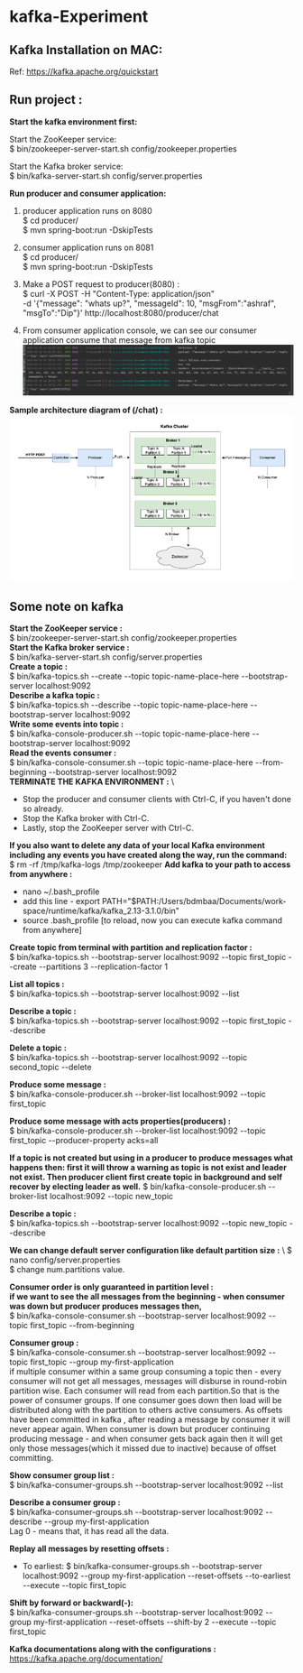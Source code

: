 # kafka-Experiment

## Kafka Installation on MAC:

Ref: https://kafka.apache.org/quickstart

## Run project : 
**Start the kafka environment first:** 

Start the ZooKeeper service: \
$ bin/zookeeper-server-start.sh config/zookeeper.properties

Start the Kafka broker service: \
$ bin/kafka-server-start.sh config/server.properties

**Run producer and consumer application:** 
1. producer application runs on 8080 \
   $ cd producer/ \
   $ mvn spring-boot:run -DskipTests

2. consumer application runs on 8081 \
   $ cd producer/ \
   $ mvn spring-boot:run -DskipTests

3. Make a POST request to producer(8080) : \
   $ curl -X POST -H "Content-Type: application/json" \
   -d '{"message": "whats up?", "messageId": 10, "msgFrom":"ashraf", "msgTo":"Dip"}'  http://localhost:8080/producer/chat

4. From consumer application console, we can see our consumer application consume that message from kafka topic \
   ![screenshot](./docs/consumer-console.png)

**Sample architecture diagram of (/chat) :** \
   ![architecture](./docs/producer-consumer-architecture.png)


## Some note on kafka
**Start the ZooKeeper service :** \
$ bin/zookeeper-server-start.sh config/zookeeper.properties \
**Start the Kafka broker service :**\
$ bin/kafka-server-start.sh config/server.properties \
**Create a topic :**\
$ bin/kafka-topics.sh --create --topic topic-name-place-here --bootstrap-server localhost:9092 \
**Describe a kafka topic :** \
$ bin/kafka-topics.sh --describe --topic topic-name-place-here --bootstrap-server localhost:9092 \
**Write some events into topic :** \
$ bin/kafka-console-producer.sh --topic topic-name-place-here --bootstrap-server localhost:9092 \
**Read the events consumer :** \
$ bin/kafka-console-consumer.sh --topic topic-name-place-here --from-beginning --bootstrap-server localhost:9092 \
**TERMINATE THE KAFKA ENVIRONMENT :**  \
- Stop the producer and consumer clients with Ctrl-C, if you haven't done so already.
- Stop the Kafka broker with Ctrl-C.
- Lastly, stop the ZooKeeper server with Ctrl-C.

**If you also want to delete any data of your local Kafka environment including any events you have created along the way, run the command:** 
$ rm -rf /tmp/kafka-logs /tmp/zookeeper
**Add kafka to your path to access from anywhere :** 
- nano ~/.bash_profile
- add this line - export PATH="$PATH:/Users/bdmbaa/Documents/work-space/runtime/kafka/kafka_2.13-3.1.0/bin"
- source .bash_profile [to reload, now you can execute kafka command from anywhere]

**Create topic from terminal with partition and replication factor :** \
$ bin/kafka-topics.sh --bootstrap-server localhost:9092 --topic first_topic --create --partitions 3 --replication-factor 1

**List all topics :** \
$ bin/kafka-topics.sh --bootstrap-server localhost:9092 --list

**Describe a topic :** \
$ bin/kafka-topics.sh --bootstrap-server localhost:9092 --topic first_topic --describe

**Delete a topic :** \
$ bin/kafka-topics.sh --bootstrap-server localhost:9092 --topic second_topic --delete
 
**Produce some message :** \
$ bin/kafka-console-producer.sh --broker-list localhost:9092 --topic first_topic

**Produce some message with acts properties(producers) :** \
$ bin/kafka-console-producer.sh --broker-list localhost:9092 --topic first_topic --producer-property acks=all

**If a topic is not created but using in a producer to produce messages what happens then: first it will throw a warning as topic is not exist and leader not exist. Then producer client first create topic in background and self recover by electing leader as well.** 
$ bin/kafka-console-producer.sh --broker-list localhost:9092 --topic new_topic 

**Describe a topic :** \
$ bin/kafka-topics.sh --bootstrap-server localhost:9092 --topic new_topic --describe 

**We can change default server configuration like default partition size :** \ 
$ nano config/server.properties \
$ change num.partitions value. 

**Consumer order is only guaranteed in partition level :** \
**if we want to see the all messages from the beginning - when consumer was down but producer produces messages then,** \
$ bin/kafka-console-consumer.sh --bootstrap-server localhost:9092 --topic first_topic --from-beginning 

**Consumer group :** \
$ bin/kafka-console-consumer.sh --bootstrap-server localhost:9092 --topic first_topic --group my-first-application \
if multiple consumer within a same group consuming a topic then - every consumer will not get all messages, messages will disburse in round-robin partition wise. 
Each consumer will read from each partition.So that is the power of consumer groups. If one consumer goes down then load will be distributed along with the partition to others active consumers.
As offsets have been committed in kafka , after reading a message by consumer it will never appear again. When consumer is down but producer continuing producing message - and when consumer gets back again then it will get only those messages(which it missed due to inactive) because of offset committing.

**Show consumer group list :** \
$ bin/kafka-consumer-groups.sh --bootstrap-server localhost:9092 --list

**Describe a consumer group :** \
$ bin/kafka-consumer-groups.sh --bootstrap-server localhost:9092 --describe --group my-first-application \
Lag 0 - means that, it has read all the data. 

**Replay all messages by resetting offsets :** 
- To earliest:
$ bin/kafka-consumer-groups.sh --bootstrap-server localhost:9092 --group my-first-application --reset-offsets --to-earliest --execute --topic first_topic 

**Shift by forward or backward(-):** \
$ bin/kafka-consumer-groups.sh --bootstrap-server localhost:9092 --group my-first-application --reset-offsets --shift-by 2 --execute --topic first_topic 

**Kafka documentations along with the configurations :** 
https://kafka.apache.org/documentation/
